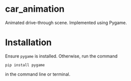 # car_animation
Animated drive-through scene. Implemented using Pygame.

# Installation
Ensure `pygame` is installed. Otherwise, run the command

```
pip install pygame
```
in the command line or terminal.
